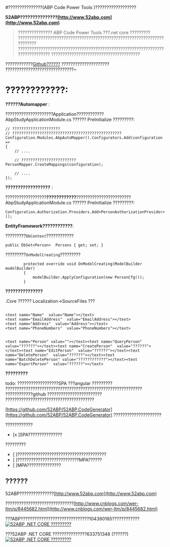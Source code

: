 
#???????????????(ABP Code Power Tools )??????????????????

**52ABP???????????????[http://www.52abp.com](http://www.52abp.com)**

>??????????????? ABP Code Power Tools ???.net core ?????????
????????????????????????????????????????????????????????????????????????
??????????????????????????????????????????????????????????????????????????????
???????????????????????????????????????

????????????[Github??????](https://github.com/52ABP/52ABP.CodeGenerator) ?????????????????????
??????????????????????????????~

# ????????????:

**??????Automapper** :

?????????????????????Application????????????AbpStudyApplicationModule.cs
?????? PreInitialize ?????????:

```
// ?????????????????????
// ????????????????????????????????????????????????
Configuration.Modules.AbpAutoMapper().Configurators.Add(configuration =>
{
    // ....

    // ????????????????????????
PersonMapper.CreateMappings(configuration);

    // ....
});

```

**??????????????????**  :

??????????????????**????????????**???????????????????????? AbpStudyApplicationModule.cs
?????? PreInitialize ?????????:

```
Configuration.Authorization.Providers.Add<PersonAuthorizationProvider>();

```

**EntityFramework????????????**:

?????????```DbContext```????????????

 ```
public DbSet<Person>  Persons { get; set; }

 ```

?????????```OnModelCreating```?????????

```
        protected override void OnModelCreating(ModelBuilder modelBuilder)
        {
            modelBuilder.ApplyConfiguration(new PersonCfg());
        }

```


**???????????????**  

.Core ?????? Localization->SourceFiles ???

```

<text name="Name"  value="Name"></text>
<text name="EmailAddress"  value="EmailAddress"></text>
<text name="Address"  value="Address"></text>
<text name="PhoneNumbers"  value="PhoneNumbers"></text>


<text name="Person" value=""></text><text name="QueryPerson"  value="??????"></text><text name="CreatePerson"  value="??????"></text><text name="EditPerson"  value="??????"></text><text name="DeletePerson"  value="??????"></text><text name="BatchDeletePerson" value="????????????"></text><text name="ExportPerson"  value="??????"></text>                             

```




 **?????????**

todo: ??????????????????SPA ???angular ?????????
????????????????????????????????????????????????????????????
????????????github ????????????????????????
???????????????????????????????????????

[https://github.com/52ABP/52ABP.CodeGenerator](https://github.com/52ABP/52ABP.CodeGenerator) ?????????????????????

????????????
- [x ]SPA???????????????

?????????
- [ ]???????????????????????????????????????
- [ ]???????????????????????????MPA??????
- [ ]MPA???????????????
## ??????

52ABP???????????????[http://www.52abp.com](http://www.52abp.com)

??????????????????????????????[http://www.cnblogs.com/wer-ltm/p/8445682.html](http://www.cnblogs.com/wer-ltm/p/8445682.html)

???ABP??????????????????????????????104390185????????????
[![52ABP .NET CORE ?????????](http://pub.idqqimg.com/wpa/images/group.png)](http://shang.qq.com/wpa/qunwpa?idkey=3f301fa3101d3201c391aba77803b523fcc53e59d0c68e6eeb9a79336c366d92)

???52ABP .NET CORE ???????????????633751348 (??????)
[![52ABP .NET CORE ?????????](http://pub.idqqimg.com/wpa/images/group.png)](https://jq.qq.com/?_wv=1027&k=5pWtBvu)
